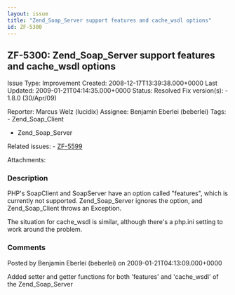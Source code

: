 ```yaml
---
layout: issue
title: "Zend_Soap_Server support features and cache_wsdl options"
id: ZF-5300
---
```


ZF-5300: Zend\_Soap\_Server support features and cache\_wsdl options
--------------------------------------------------------------------

 Issue Type: Improvement Created: 2008-12-17T13:39:38.000+0000 Last Updated: 2009-01-21T04:14:35.000+0000 Status: Resolved Fix version(s): - 1.8.0 (30/Apr/09)
 
 Reporter:  Marcus Welz (lucidix)  Assignee:  Benjamin Eberlei (beberlei)  Tags: - Zend\_Soap\_Client
- Zend\_Soap\_Server
 
 Related issues: - [ZF-5599](/issues/browse/ZF-5599)
 
 Attachments: 
### Description

PHP's SoapClient and SoapServer have an option called "features", which is currently not supported. Zend\_Soap\_Server ignores the option, and Zend\_Soap\_Client throws an Exception.

The situation for cache\_wsdl is similar, although there's a php.ini setting to work around the problem.

 

 

### Comments

Posted by Benjamin Eberlei (beberlei) on 2009-01-21T04:13:09.000+0000

Added setter and getter functions for both 'features' and 'cache\_wsdl' of the Zend\_Soap\_Server

 

 